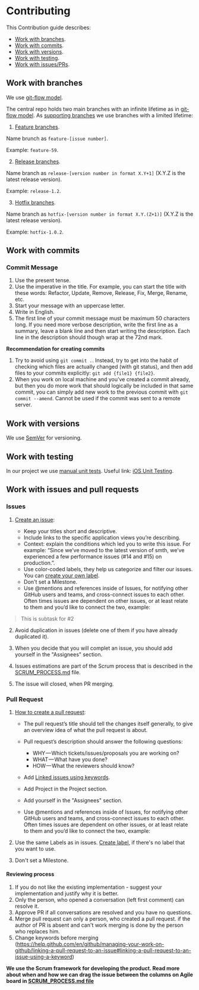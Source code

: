 # Contributing

This Contribution guide describes:

- [Work with branches](#work-with-branches).
- [Work with commits](#work-with-commits).
- [Work with versions](#work-with-versions).
- [Work with testing](#work-with-testing).
- [Work with issues/PRs](#work-with-issues-and-pull-requests).


## Work with branches

We use [git-flow model](https://nvie.com/posts/a-successful-git-branching-model/).

The central repo holds two main branches with an infinite lifetime as in [git-flow model](https://nvie.com/posts/a-successful-git-branching-model/#the-main-branches). As [supporting branches](https://nvie.com/posts/a-successful-git-branching-model/#supporting-branches) we use branches with a limited lifetime: 

1. [Feature branches](https://nvie.com/posts/a-successful-git-branching-model/#feature-branches).

Name brunch as `feature-[issue number]`.

Example: `feature-59`.

2. [Release branches](https://nvie.com/posts/a-successful-git-branching-model/#release-branches).

Name branch as `release-[version number in format X.Y+1]` (X.Y.Z is the latest release version).

Example: `release-1.2`.

3. [Hotfix branches](https://nvie.com/posts/a-successful-git-branching-model/#hotfix-branches).

Name branch as `hotfix-[version number in format X.Y.(Z+1)]` (X.Y.Z is the latest release version).

Example: `hotfix-1.0.2`.

## Work with commits

### Commit Message

1. Use the present tense.
2. Use the imperative in the title. For example, you can start the title with these words: Refactor, Update, Remove, Release, Fix, Merge, Rename, etc.
3. Start your message with an uppercase letter.
4. Write in English.
5. The first line of your commit message must be maximum 50 characters long. If you need more verbose description, write the first line as a summary, leave a blank line and then start writing the description. Each line in the description should though wrap at the 72nd mark.

**Recommendation for creating commits**

1. Try to avoid using `git commit .`. Instead, try to get into the habit of checking which files are actually changed (with git status), and then add files to your commits explicitly: `git add {file1} {file2}`.
2. When you work on local machine and you’ve created a commit already, but then you do more work that should logically be included in that same commit, you can simply add new work to the previous commit with `git commit --amend`. Cannot be used if the commit was sent to a remote server.

## Work with versions

We use [SemVer](https://semver.org/) for versioning.

## Work with testing

In our project we use [manual unit tests](https://study.com/academy/lesson/manual-vs-automated-unit-testing.html).
Useful link: [iOS Unit Testing](https://www.raywenderlich.com/960290-ios-unit-testing-and-ui-testing-tutorial).

## Work with issues and pull requests

### Issues 

1. [Create an issue](https://help.github.com/en/github/managing-your-work-on-github/creating-an-issue):

   - Keep your titles short and descriptive.
   - Include links to the specific application views you’re describing.
   - Context: explain the conditions which led you to write this issue. For example: “Since we’ve moved to the latest version of smth, we’ve experienced a few performance issues (#14 and #15) on production.”.
   - Use color-coded labels, they help us categorize and filter our issues. You can [create your own label](https://help.github.com/en/github/managing-your-work-on-github/creating-a-label).
   - Don't set a Milestone.
   - Use @mentions and references inside of Issues, for notifying other GitHub users and teams, and cross-connect issues to each other. Often times issues are dependent on other issues, or at least relate to them and you’d like to connect the two, example:
 
>This is subtask for #2

2. Avoid duplication in issues (delete one of them if you have already duplicated it).

3. When you decide that you will complet an issue, you should add yourself in the "Assignees" section.

4. Issues estimations are part of the Scrum process that is described in the [SCRUM_PROCESS.md](https://github.com/dersim-davaod/CocoaHeads-iOS-School-Twitter-project/blob/master/docs/SCRUM_PROCESS.md) file.

5. The issue will closed, when PR merging.

### Pull Request

1. [How to create a pull request](https://help.github.com/en/github/collaborating-with-issues-and-pull-requests/creating-a-pull-request):

   - The pull request’s title should tell the changes itself generally, to give an overview idea of what the pull request is about.

   - Pull request’s description should answer the following questions:
     + WHY — Which tickets/issues/proposals you are working on?
     + WHAT — What have you done?
     + HOW — What the reviewers should know?

   - Add [Linked issues using keywords](https://help.github.com/en/github/managing-your-work-on-github/linking-a-pull-request-to-an-issue#linking-a-pull-request-to-an-issue-using-a-keyword).
  
   - Add Project in the Project section.
  
   - Add yourself in the "Assignees" section.
   - Use @mentions and references inside of Issues, for notifying other GitHub users and teams, and cross-connect issues to each other. Often times issues are dependent on other issues, or at least relate to them and you’d like to connect the two, example:

2. Use the same Labels as in issues. [Create label](https://help.github.com/en/github/managing-your-work-on-github/creating-a-label), if there's no label that you want to use.
3. Don't set a Milestone.

#### Reviewing process

1. If you do not like the existing implementation - suggest your implementation and justify why it is better.
2. Only the person, who opened a conversation (left first comment) can resolve it. 
3. Approve PR if all conversations are resolved and you have no questions.
4. Merge pull request can only a person, who created a pull request. if the author of PR is absent and can't work merging is done by the person who replaces him.
5. Change keywords before merging (https://help.github.com/en/github/managing-your-work-on-github/linking-a-pull-request-to-an-issue#linking-a-pull-request-to-an-issue-using-a-keyword)

**We use the Scrum framework for developing the product. Read more about when and how we can drag the issue between the columns on Agile board in [SCRUM_PROCESS.md file](https://github.com/dersim-davaod/CocoaHeads-iOS-School-Twitter-project/blob/master/docs/SCRUM_PROCESS.md)**
